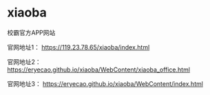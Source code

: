 # xiaoba
校霸官方APP网站

官网地址1：
    https://119.23.78.65/xiaoba/index.html
    
官网地址2：
    https://eryecao.github.io/xiaoba/WebContent/xiaoba_office.html

官网地址3：
    https://eryecao.github.io/xiaoba/WebContent/index.html
    

